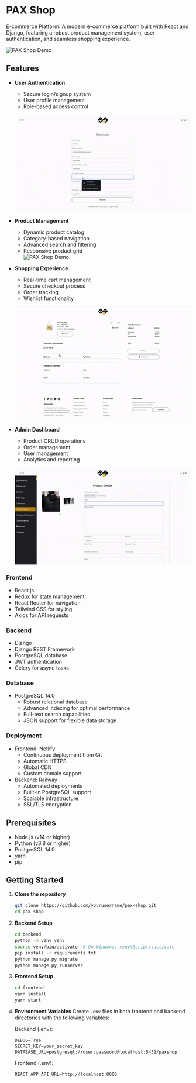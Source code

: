 # PAX Shop

E-commerce Platform. A modern e-commerce platform built with React and Django, featuring a robust product management system, user authentication, and seamless shopping experience.

![PAX Shop Demo](frontend/public/assets/gifs/intro.gif)

## Features

- **User Authentication**

  - Secure login/signup system
  - User profile management
  - Role-based access control

  ![PAX Shop Demo](frontend/public/assets/gifs/register.gif)

- **Product Management**

  - Dynamic product catalog
  - Category-based navigation
  - Advanced search and filtering
  - Responsive product grid
    <br/>
    <img src="frontend/public/assets/gifs/mobile.gif" alt="PAX Shop Demo" width="300">

- **Shopping Experience**

  - Real-time cart management
  - Secure checkout process
  - Order tracking
  - Wishlist functionality

  ![PAX Shop Demo](frontend/public/assets/gifs/pay.gif)

- **Admin Dashboard**

  - Product CRUD operations
  - Order management
  - User management
  - Analytics and reporting

  ![PAX Shop Demo](frontend/public/assets/gifs/products.gif)

### Frontend

- React.js
- Redux for state management
- React Router for navigation
- Tailwind CSS for styling
- Axios for API requests

### Backend

- Django
- Django REST Framework
- PostgreSQL database
- JWT authentication
- Celery for async tasks

### Database

- PostgreSQL 14.0
  - Robust relational database
  - Advanced indexing for optimal performance
  - Full-text search capabilities
  - JSON support for flexible data storage

### Deployment

- Frontend: Netlify
  - Continuous deployment from Git
  - Automatic HTTPS
  - Global CDN
  - Custom domain support
- Backend: Railway
  - Automated deployments
  - Built-in PostgreSQL support
  - Scalable infrastructure
  - SSL/TLS encryption

## Prerequisites

- Node.js (v14 or higher)
- Python (v3.8 or higher)
- PostgreSQL 14.0
- yarn
- pip

## Getting Started

1. **Clone the repository**

   ```bash
   git clone https://github.com/yourusername/pax-shop.git
   cd pax-shop
   ```

2. **Backend Setup**

   ```bash
   cd backend
   python -m venv venv
   source venv/bin/activate  # On Windows: venv\Scripts\activate
   pip install -r requirements.txt
   python manage.py migrate
   python manage.py runserver
   ```

3. **Frontend Setup**

   ```bash
   cd frontend
   yarn install
   yarn start
   ```

4. **Environment Variables**
   Create `.env` files in both frontend and backend directories with the following variables:

   Backend (.env):

   ```
   DEBUG=True
   SECRET_KEY=your_secret_key
   DATABASE_URL=postgresql://user:password@localhost:5432/paxshop
   ```

   Frontend (.env):

   ```
   REACT_APP_API_URL=http://localhost:8000
   ```
